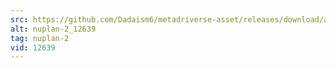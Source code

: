 ```yaml
---
src: https://github.com/Dadaism6/metadriverse-asset/releases/download/assetsv1.0.1/nuplan-2_12639.mp4
alt: nuplan-2_12639
tag: nuplan-2
vid: 12639
---
```

